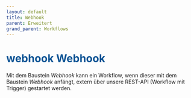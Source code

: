 ```yaml
---
layout: default
title: Webhook
parent: Erweitert
grand_parent: Workflows
---
```


# <span style="color:#0b5394"><span class="material-icons">webhook</span> **Webhook**</span>

Mit dem Baustein _Webhook_ kann ein Workflow, wenn dieser mit dem Baustein _Webhook_ anfängt,
extern über unsere REST-API (Workflow mit Trigger) gestartet werden.
